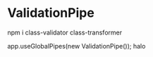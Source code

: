 # ValidationPipe

npm i class-validator class-transformer

<!-- main.ts -->

app.useGlobalPipes(new ValidationPipe()); halo
